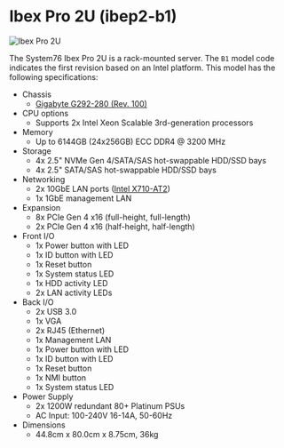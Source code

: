 # Ibex Pro 2U (ibep2-b1)

![Ibex Pro 2U](./img/ibep2-b1.webp)

The System76 Ibex Pro 2U is a rack-mounted server. The `B1` model code indicates the first revision based on an Intel platform. This model has the following specifications:

- Chassis
    - [Gigabyte G292-280 (Rev. 100)](https://www.gigabyte.com/Enterprise/GPU-Server/G292-280-rev-100)
- CPU options
    - Supports 2x Intel Xeon Scalable 3rd-generation processors
- Memory
    - Up to 6144GB (24x256GB) ECC DDR4 @ 3200 MHz
- Storage
    - 4x 2.5" NVMe Gen 4/SATA/SAS hot-swappable HDD/SSD bays
    - 4x 2.5" SATA/SAS hot-swappable HDD/SSD bays
- Networking
    - 2x 10GbE LAN ports ([Intel X710-AT2](https://ark.intel.com/content/www/us/en/ark/products/52968/intel-ethernet-controller-i350am2.html))
    - 1x 1GbE management LAN
- Expansion
    - 8x PCIe Gen 4 x16 (full-height, full-length)
    - 2x PCIe Gen 4 x16 (half-height, half-length)
- Front I/O
    - 1x Power button with LED
    - 1x ID button with LED
    - 1x Reset button
    - 1x System status LED
    - 1x HDD activity LED
    - 2x LAN activity LEDs
- Back I/O
    - 2x USB 3.0
    - 1x VGA
    - 2x RJ45 (Ethernet)
    - 1x Management LAN
    - 1x Power button with LED
    - 1x ID button with LED
    - 1x Reset button
    - 1x NMI button
    - 1x System status LED
- Power Supply
    - 2x 1200W redundant 80+ Platinum PSUs
    - AC Input: 100-240V 16-14A, 50-60Hz
- Dimensions
    - 44.8cm x 80.0cm x 8.75cm, 36kg
